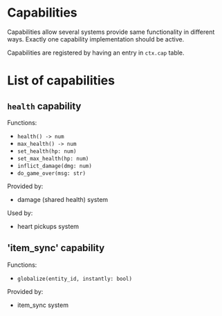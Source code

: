 # Capabilities

Capabilities allow several systems provide same functionality in different ways. Exactly one capability implementation should be active.

Capabilities are registered by having an entry in `ctx.cap` table.

# List of capabilities

## `health` capability

Functions:
 - `health() -> num`
 - `max_health() -> num`
 - `set_health(hp: num)`
 - `set_max_health(hp: num)`
 - `inflict_damage(dmg: num)`
 - `do_game_over(msg: str)`

Provided by:
 - damage (shared health) system

Used by:
 - heart pickups system

## 'item_sync' capability

Functions:
 - `globalize(entity_id, instantly: bool)`

Provided by:
 - item_sync system
